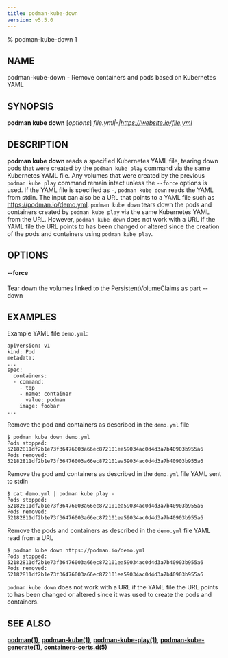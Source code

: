 ```yaml
---
title: podman-kube-down
version: v5.5.0
---
```


% podman-kube-down 1

## NAME
podman-kube-down - Remove containers and pods based on Kubernetes YAML

## SYNOPSIS
**podman kube down** [*options*] *file.yml|-|https://website.io/file.yml*

## DESCRIPTION
**podman kube down** reads a specified Kubernetes YAML file, tearing down pods that were created by the `podman kube play` command via the same Kubernetes YAML
file. Any volumes that were created by the previous `podman kube play` command remain intact unless the `--force` options is used. If the YAML file is
specified as `-`, `podman kube down` reads the YAML from stdin. The input can also be a URL that points to a YAML file such as https://podman.io/demo.yml.
`podman kube down` tears down the pods and containers created by `podman kube play` via the same Kubernetes YAML from the URL. However,
`podman kube down` does not work with a URL if the YAML file the URL points to has been changed or altered since the creation of the pods and containers using
`podman kube play`.

## OPTIONS

#### **--force**

Tear down the volumes linked to the PersistentVolumeClaims as part --down

## EXAMPLES

Example YAML file `demo.yml`:
```
apiVersion: v1
kind: Pod
metadata:
...
spec:
  containers:
  - command:
    - top
    - name: container
      value: podman
    image: foobar
...
```

Remove the pod and containers as described in the `demo.yml` file
```
$ podman kube down demo.yml
Pods stopped:
52182811df2b1e73f36476003a66ec872101ea59034ac0d4d3a7b40903b955a6
Pods removed:
52182811df2b1e73f36476003a66ec872101ea59034ac0d4d3a7b40903b955a6
```

Remove the pod and containers as described in the `demo.yml` file YAML sent to stdin
```
$ cat demo.yml | podman kube play -
Pods stopped:
52182811df2b1e73f36476003a66ec872101ea59034ac0d4d3a7b40903b955a6
Pods removed:
52182811df2b1e73f36476003a66ec872101ea59034ac0d4d3a7b40903b955a6
```

Remove the pods and containers as described in the `demo.yml` file YAML read from a URL
```
$ podman kube down https://podman.io/demo.yml
Pods stopped:
52182811df2b1e73f36476003a66ec872101ea59034ac0d4d3a7b40903b955a6
Pods removed:
52182811df2b1e73f36476003a66ec872101ea59034ac0d4d3a7b40903b955a6
```
`podman kube down` does not work with a URL if the YAML file the URL points to has been changed
or altered since it was used to create the pods and containers.

## SEE ALSO
**[podman(1)](podman.1.md)**, **[podman-kube(1)](podman-kube.1.md)**, **[podman-kube-play(1)](podman-kube-play.1.md)**, **[podman-kube-generate(1)](podman-kube-generate.1.md)**, **[containers-certs.d(5)](https://github.com/containers/image/blob/main/docs/containers-certs.d.5.md)**
